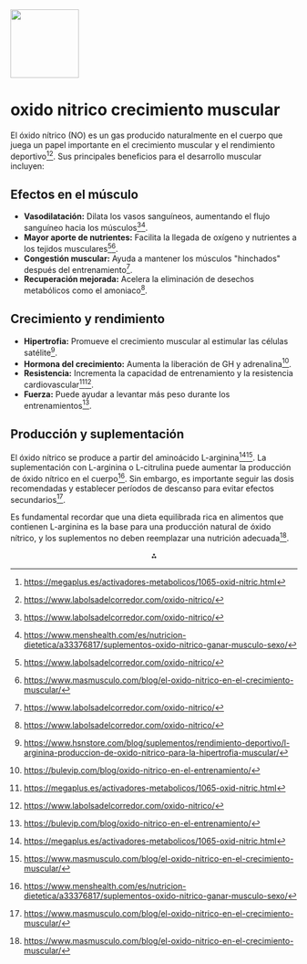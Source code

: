 <img src="https://r2cdn.perplexity.ai/pplx-full-logo-primary-dark%402x.png" class="logo" width="120"/>

# oxido nitrico crecimiento muscular

El óxido nítrico (NO) es un gas producido naturalmente en el cuerpo que juega un papel importante en el crecimiento muscular y el rendimiento deportivo[^1][^2]. Sus principales beneficios para el desarrollo muscular incluyen:

## Efectos en el músculo

- **Vasodilatación:** Dilata los vasos sanguíneos, aumentando el flujo sanguíneo hacia los músculos[^2][^6].
- **Mayor aporte de nutrientes:** Facilita la llegada de oxígeno y nutrientes a los tejidos musculares[^2][^4].
- **Congestión muscular:** Ayuda a mantener los músculos "hinchados" después del entrenamiento[^2].
- **Recuperación mejorada:** Acelera la eliminación de desechos metabólicos como el amoniaco[^2].


## Crecimiento y rendimiento

- **Hipertrofia:** Promueve el crecimiento muscular al estimular las células satélite[^5].
- **Hormona del crecimiento:** Aumenta la liberación de GH y adrenalina[^3].
- **Resistencia:** Incrementa la capacidad de entrenamiento y la resistencia cardiovascular[^1][^2].
- **Fuerza:** Puede ayudar a levantar más peso durante los entrenamientos[^3].


## Producción y suplementación

El óxido nítrico se produce a partir del aminoácido L-arginina[^1][^4]. La suplementación con L-arginina o L-citrulina puede aumentar la producción de óxido nítrico en el cuerpo[^6]. Sin embargo, es importante seguir las dosis recomendadas y establecer períodos de descanso para evitar efectos secundarios[^4].

Es fundamental recordar que una dieta equilibrada rica en alimentos que contienen L-arginina es la base para una producción natural de óxido nítrico, y los suplementos no deben reemplazar una nutrición adecuada[^4].

<div style="text-align: center">⁂</div>

[^1]: https://megaplus.es/activadores-metabolicos/1065-oxid-nitric.html

[^2]: https://www.labolsadelcorredor.com/oxido-nitrico/

[^3]: https://bulevip.com/blog/oxido-nitrico-en-el-entrenamiento/

[^4]: https://www.masmusculo.com/blog/el-oxido-nitrico-en-el-crecimiento-muscular/

[^5]: https://www.hsnstore.com/blog/suplementos/rendimiento-deportivo/l-arginina-produccion-de-oxido-nitrico-para-la-hipertrofia-muscular/

[^6]: https://www.menshealth.com/es/nutricion-dietetica/a33376817/suplementos-oxido-nitrico-ganar-musculo-sexo/

[^7]: https://www.masmusculo.com/blog/oxido-nitrico-beneficioso-para-los-musculos/

[^8]: https://www.hsnstore.com/blog/suplementos/rendimiento-deportivo/oxido-nitrico/


